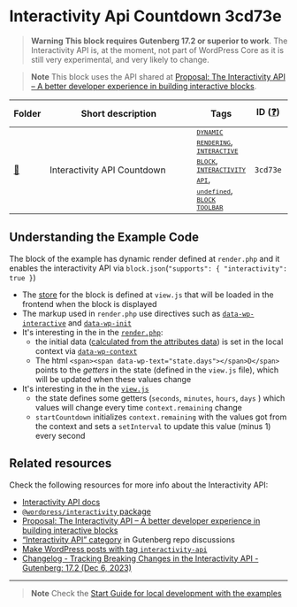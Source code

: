 # Interactivity Api Countdown 3cd73e

> **Warning**
> **This block requires Gutenberg 17.2 or superior to work**. The Interactivity API is, at the moment, not part of WordPress Core as it is still very experimental, and very likely to change. 

> **Note**
> This block uses the API shared at [Proposal: The Interactivity API – A better developer experience in building interactive blocks](https://make.wordpress.org/core/2023/03/30/proposal-the-interactivity-api-a-better-developer-experience-in-building-interactive-blocks/). 

<!-- Please, do not remove these @TABLE EXAMPLES BEGIN and @TABLE EXAMPLES END comments or modify the table inside. This table is automatically generated from the data at _data/examples.json and _data/tags.json -->
<!-- @TABLE EXAMPLES BEGIN -->
| Folder                                                                                                              | <span style="display: inline-block; width:250px">Short description</span> | Tags                                                                                                                                                                                                                                                                                                                                                                                                                                                                                                                                                                                                                                                                                                                                          | ID ([❓](https://github.com/WordPress/block-development-examples/wiki/04-Why-an-ID-for-every-example%3F "Why an ID for every example?")) | Download .zip                                                                                                                                                                                                                                                                  | Live Demo                                                                                                                                                                                                                                                                                                                                                                                          |
| ------------------------------------------------------------------------------------------------------------------- | ------------------------------------------------------------------------- | --------------------------------------------------------------------------------------------------------------------------------------------------------------------------------------------------------------------------------------------------------------------------------------------------------------------------------------------------------------------------------------------------------------------------------------------------------------------------------------------------------------------------------------------------------------------------------------------------------------------------------------------------------------------------------------------------------------------------------------------- | --------------------------------------------------------------------------------------------------------------------------------------- | ------------------------------------------------------------------------------------------------------------------------------------------------------------------------------------------------------------------------------------------------------------------------------ | -------------------------------------------------------------------------------------------------------------------------------------------------------------------------------------------------------------------------------------------------------------------------------------------------------------------------------------------------------------------------------------------------- |
| [📁](https://github.com/WordPress/block-development-examples/tree/trunk/plugins/interactivity-api-countdown-3cd73e) | Interactivity API Countdown                                               | <small><code><a href="https://github.com/WordPress/block-development-examples/wiki/03-Tags#dynamic-rendering">DYNAMIC RENDERING</a></code></small>, <small><code><a href="https://github.com/WordPress/block-development-examples/wiki/03-Tags#interactive-block">INTERACTIVE BLOCK</a></code></small>, <small><code><a href="https://github.com/WordPress/block-development-examples/wiki/03-Tags#interactivity-api">INTERACTIVITY API</a></code></small>, <small><code><a href="https://github.com/WordPress/block-development-examples/wiki/03-Tags#experimental">undefined</a></code></small>, <small><code><a href="https://github.com/WordPress/block-development-examples/wiki/03-Tags#block-toolbar">BLOCK TOOLBAR</a></code></small> | `3cd73e`                                                                                                                                | [📦](https://raw.githubusercontent.com/WordPress/block-development-examples/deploy/zips/interactivity-api-countdown-3cd73e.zip "Install the plugin using this zip and activate it. Then use the ID of the block (3cd73e) to find it and add it to a post to see it in action") | [![](https://raw.githubusercontent.com/WordPress/block-development-examples/trunk/_assets/icon-wp.svg)](https://playground.wordpress.net/?blueprint-url=https://raw.githubusercontent.com/WordPress/block-development-examples/trunk/plugins/interactivity-api-countdown-3cd73e/_playground/blueprint.json "Use the ID of the block (3cd73e) to find it and add it to a post to see it in action") |
<!-- @TABLE EXAMPLES END -->

## Understanding the Example Code

The block of the example has dynamic render defined at `render.php` and it enables the interactivity API via `block.json`(`"supports": { "interactivity": true }`)
- The [store](https://github.com/WordPress/gutenberg/blob/trunk/packages/interactivity/docs/2-api-reference.md#the-store) for the block is defined at `view.js` that will be loaded in the frontend when the block is displayed
- The markup used in `render.php` use directives such as [`data-wp-interactive`](https://github.com/WordPress/gutenberg/blob/trunk/packages/interactivity/docs/2-api-reference.md#wp-interactive) and [`data-wp-init`](https://github.com/WordPress/gutenberg/blob/trunk/packages/interactivity/docs/2-api-reference.md#wp-init)
- It's interesting in the in the [`render.php`](https://github.com/WordPress/block-development-examples/blob/trunk/plugins/interactivity-api-countdown-3cd73e/src/render.php):
  - the initial data ([calculated from the attributes data](https://github.com/WordPress/block-development-examples/blob/4ea6d4a8fff9f44b44f617c3a5ddc6467c222366/plugins/interactivity-api-countdown-3cd73e/src/render.php#L22)) is set in the local context via [`data-wp-context`](https://github.com/WordPress/block-development-examples/blob/4ea6d4a8fff9f44b44f617c3a5ddc6467c222366/plugins/interactivity-api-countdown-3cd73e/src/render.php#L33) 
  - The html `<span><span data-wp-text="state.days"></span>D</span>` points to the _getters_ in the state (defined in the `view.js` file), which will be updated when these values change
- It's interesting in the in the [`view.js`](https://github.com/WordPress/block-development-examples/blob/trunk/plugins/interactivity-api-countdown-3cd73e/src/view.js)
  - the state defines some getters (`seconds`, `minutes`, `hours`, `days` ) which values will change every time `context.remaining` change
  - `startCountdown` initializes `context.remaining` with the values got from the context and sets a `setInterval` to update this value (minus 1) every second


## Related resources

Check the following resources for more info about the Interactivity API:
- [Interactivity API docs](https://github.com/WordPress/gutenberg/tree/trunk/packages/interactivity/docs)
- [`@wordpress/interactivity` package](https://github.com/WordPress/gutenberg/blob/trunk/packages/interactivity/README.md)
- [Proposal: The Interactivity API – A better developer experience in building interactive blocks](https://make.wordpress.org/core/2023/03/30/proposal-the-interactivity-api-a-better-developer-experience-in-building-interactive-blocks/)
- [“Interactivity API” category](https://github.com/WordPress/gutenberg/discussions/categories/interactivity-api) in Gutenberg repo discussions
- [Make WordPress posts with tag `interactivity-api`](https://make.wordpress.org/core/tag/interactivity-api/)
- [Changelog - Tracking Breaking Changes in the Interactivity API - Gutenberg: 17.2 (Dec 6, 2023)](https://github.com/WordPress/gutenberg/discussions/52906#discussioncomment-7810998) 


----

> **Note**
> Check the [Start Guide for local development with the examples](https://github.com/WordPress/block-development-examples/wiki/02-Examples#start-guide-for-local-development-with-the-examples)
